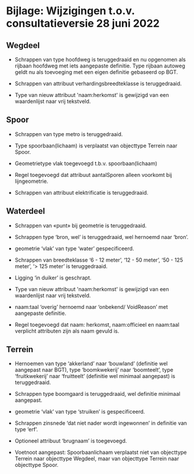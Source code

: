 Bijlage: Wijzigingen t.o.v. consultatieversie 28 juni 2022
==========================================================

Wegdeel
-------

-   Schrappen van type hoofdweg is teruggedraaid en nu opgenomen als rijbaan
    hoofdweg met iets aangepaste definitie. Type rijbaan autoweg geldt nu als
    toevoeging met een eigen definitie gebaseerd op BGT.

-   Schrappen van attribuut verhardingsbreedteklasse is teruggedraaid.

-   Type van nieuw attribuut 'naam:herkomst' is gewijzigd van een waardenlijst
    naar vrij tekstveld.

Spoor
-----

-   Schrappen van type metro is teruggedraaid.

-   Type spoorbaan(lichaam) is verplaatst van objecttype Terrein naar Spoor.

-   Geometrietype vlak toegevoegd t.b.v. spoorbaan(lichaam)

-   Regel toegevoegd dat attribuut aantalSporen alleen voorkomt bij
    lijngeometrie.

-   Schrappen van attribuut elektrificatie is teruggedraaid.

Waterdeel
---------

-   Schrappen van «punt» bij geometrie is teruggedraaid.

-   Schrappen type ‘bron, wel’ is teruggedraaid, wel hernoemd naar ‘bron’.

-   geometrie ‘vlak’ van type ‘water’ gespecificeerd.

-   Schrappen van breedteklasse ‘6 - 12 meter’, ‘12 - 50 meter’, ‘50 - 125
    meter’, ‘\> 125 meter’ is teruggedraaid.

-   Ligging ‘in duiker’ is geschrapt.

-   Type van nieuw attribuut 'naam:herkomst' is gewijzigd van een waardenlijst
    naar vrij tekstveld.

-   naam:taal ‘overig’ hernoemd naar ‘onbekend/ VoidReason’ met aangepaste
    definitie.

-   Regel toegevoegd dat naam: herkomst, naam:officieel en naam:taal verplicht
    attributen zijn als naam gevuld is.

Terrein
-------

-   Hernoemen van type ‘akkerland’ naar ‘bouwland’ (definitie wel aangepast naar
    BGT), type ‘boomkwekerij’ naar ‘boomteelt’, type ‘fruitkwekerij’ naar
    ‘fruitteelt’ (definitie wel minimaal aangepast) is teruggedraaid.

-   Schrappen type boomgaard is teruggedraaid, wel definitie minimaal aangepast.

-   geometrie ‘vlak’ van type ‘struiken’ is gespecificeerd.

-   Schrappen zinsnede ‘dat niet nader wordt ingewonnen’ in definitie van type
    ‘erf’.

-   Optioneel attribuut ‘brugnaam’ is toegevoegd.

-   Voetnoot aangepast: Spoorbaanlichaam verplaatst niet van objecttype Terrein
    naar objecttype Wegdeel, maar van objecttype Terrein naar objecttype Spoor.
